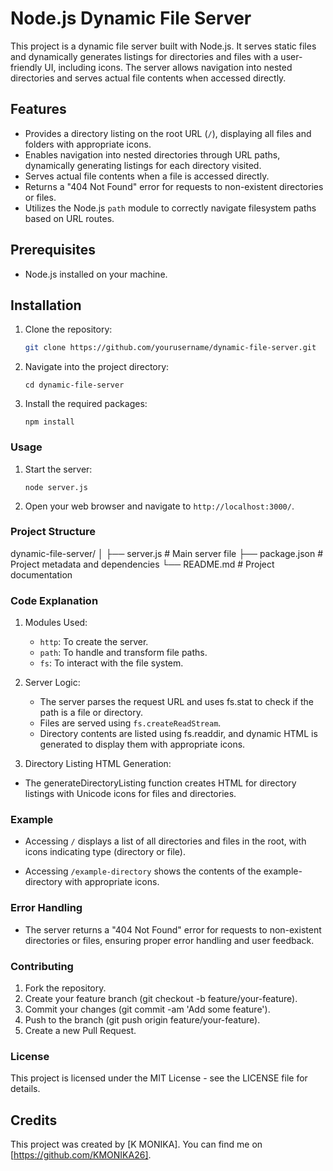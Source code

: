 # Node.js Dynamic File Server

This project is a dynamic file server built with Node.js. It serves static files and dynamically generates listings for directories and files with a user-friendly UI, including icons. The server allows navigation into nested directories and serves actual file contents when accessed directly.

## Features

- Provides a directory listing on the root URL (`/`), displaying all files and folders with appropriate icons.
- Enables navigation into nested directories through URL paths, dynamically generating listings for each directory visited.
- Serves actual file contents when a file is accessed directly.
- Returns a "404 Not Found" error for requests to non-existent directories or files.
- Utilizes the Node.js `path` module to correctly navigate filesystem paths based on URL routes.

## Prerequisites

- Node.js installed on your machine.

## Installation

1. Clone the repository:
   ```bash
   git clone https://github.com/yourusername/dynamic-file-server.git

2. Navigate into the project directory:

    `cd dynamic-file-server`

3. Install the required packages:

    `npm install`

### Usage

1. Start the server:

    `node server.js`

2. Open your web browser and navigate to `http://localhost:3000/`.

### Project Structure

dynamic-file-server/
│
├── server.js        # Main server file
├── package.json     # Project metadata and dependencies
└── README.md        # Project documentation

### Code Explanation

1. Modules Used:

    * `http`: To create the server.
    * `path`: To handle and transform file paths.
    * `fs`: To interact with the file system.

2. Server Logic:

    * The server parses the request URL and uses fs.stat to check if the path is a file or directory.
    * Files are served using `fs.createReadStream`.
    * Directory contents are listed using fs.readdir, and dynamic HTML is      generated to display them with appropriate icons.

3. Directory Listing HTML Generation:

* The generateDirectoryListing function creates HTML for directory listings with Unicode icons for files and directories.

### Example

* Accessing `/` displays a list of all directories and files in the root, with icons indicating type (directory or file).

* Accessing `/example-directory` shows the contents of the example-directory with appropriate icons.

### Error Handling

* The server returns a "404 Not Found" error for requests to non-existent directories or files, ensuring proper error handling and user feedback.

### Contributing

1. Fork the repository.
2. Create your feature branch (git checkout -b feature/your-feature).
3. Commit your changes (git commit -am 'Add some feature').
4. Push to the branch (git push origin feature/your-feature).
5. Create a new Pull Request.

### License

This project is licensed under the MIT License - see the LICENSE file for details.

## Credits

This project was created by [K MONIKA]. You can find me on [https://github.com/KMONIKA26].
